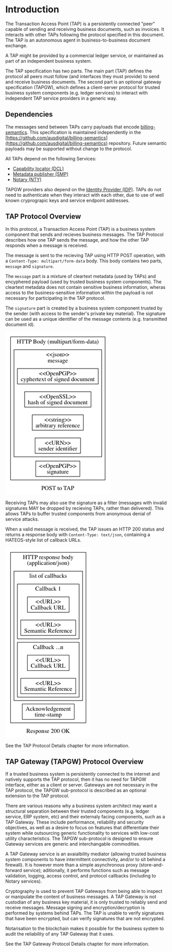 # Introduction

The Transaction Access Point (TAP) is a persistently connected "peer" capable of sending and
receiving business documents, such as invoices. It interacts with other TAPs following the
protocol specified in this document. The TAP is an autonomous agent in business-to-business
document exchange.

A TAP might be provided by a commercial ledger service, or maintained as part of an
independent business system. 

The TAP specification has two parts. The main part (TAP) defines the protocol all peers
must follow (and interfaces they must provide) to send and receive business documents. The
second part is an optional gateway specification (TAPGW), which defines a client-server
protocol for trusted business system components (e.g. ledger services) to interact with independent TAP service providers in a generic way.


## Dependencies

The messages send between TAPs carry payloads that encode
[billing-semantics](https://billing-semantics.readthedocs.io/).
This specification is maintained independently in the
[https://github.com/ausdigital/billing-semantics](https://github.com/ausdigital/billing-semantics)
repository. Future semantic payloads may be supported without change to the protocol.

All TAPs depend on the following Services:

 * [Capability locator (DCL)](http://capability-locator.readthedocs.io/)
 * [Metadata publisher (SMP)](http://metadata-publisher.readthedocs.io/)
 * [Notary (NTY)](http://notary.readthedocs.io)

TAPGW providers also depend on the
[Identity Provider (IDP)](http://identity-provider.readthedocs.io/). TAPs do not need to
authenticate when they interact with each other, due to use of well known cryprograpic keys
and service endpoint addresses.


## TAP Protocol Overview

In this protocol, a Transaction Access Point (TAP) is a business system component that sends and recieves business messages. The TAP Protocol describes how one TAP sends the message, and how the other TAP responds when a message is received.

The message is sent to the recieving TAP using HTTP POST operation, with a `Content-Type: multipart/form-data` body. This body contains two parts, `message` and `signature`.

The `message` part is a mixture of cleartext metadata (used by TAPs) and encyphered payload (used by trusted business system components). The cleartext metadata does not contain sensitive business information, wheras access to the business-sensitive information within the payload is not necessary for participating in the TAP protocol.

The `signature` part is created by a business system component trusted by the sender (with access to the sender's private key material). The signature can be used as a unique identifier of the message contents (e.g. transmitted document id).

![Illustration of POST body](./tap_overview_post.png "Business document sent to TAP")

Receiving TAPs may also use the signature as a filter (messages with invalid signatures MAY be dropped by recieving TAPs, rather than delivered). This allows TAPs to buffer trusted components from anonymous denial of service attacks.

When a valid message is received, the TAP issues an HTTP 200 status and returns a response body with `Content-Type: text/json`, containing a HATEOS-style list of callback URLs.

![Illustration of HTTP 200 response](./tap_overview_response.png "Response 200 OK")

See the TAP Protocol Details chapter for more information.


## TAP Gateway (TAPGW) Protocol Overview

If a trusted business system is persistently connected to the internet and natively supports the TAP protocol, then it has no need for TAPGW interface, either as a client or server. Gateways are not necessary in the TAP protocol, the TAPGW sub-protocol is described as an optional extension to the TAP protocol.

There are various reasons why a business system architect may want a structural separation between their trusted components (e.g. ledger service, ERP system, etc) and their externaly facing components, such as a TAP Gateway. These include performance, reliability and security objectives, as well as a desire to focus on features that differentiate their system while outsourcing generic functionality to services with low-cost utility characteristics. The TAPGW sub-protocol is designed to ensure Gateway services are generic and interchangable commodities.

A TAP Gateway service is an avaialbility mediator (allowing trusted business system components to have intermittent connectivity, and/or to sit behind a firewall). It is however more than a simple asynchronous proxy (store-and-forward service); aditionally, it performs functions such as message validation, logging, access control, and protocol callbacks (including to Notary services).

Cryptography is used to prevent TAP Gateways from being able to inspect or manipulate the content of business messages. A TAP Gateway is not custodian of any business key material, it is only trusted to reliably send and receive messages. Message signing and encryption/decryption is performed by systems behind TAPs. The TAP is unable to verify signatures that have been encrypted, but can verify signatures that are not encrypted.

Notarisation to the blockchain makes it possible for the business system to audit the reliability of any TAP Gateway that it uses.

See the TAP Gateway Protocol Details chapter for more information.
